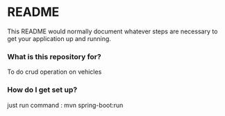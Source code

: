 # README #

This README would normally document whatever steps are necessary to get your application up and running.

### What is this repository for? ###

To do crud operation on vehicles


### How do I get set up? ###

just run command : mvn spring-boot:run




